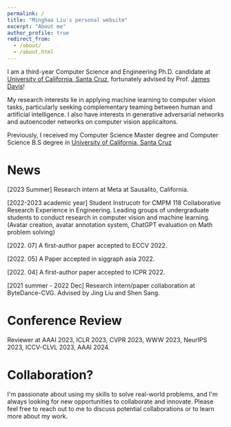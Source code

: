 ```yaml
---
permalink: /
title: "Minghao Liu's personal website"
excerpt: "About me"
author_profile: true
redirect_from: 
  - /about/
  - /about.html
---
```



I am a third-year Computer Science and Engineering Ph.D. candidate at [University of California, Santa Cruz](https://engineering.ucsc.edu/), fortunately advised by Prof. [James Davis](https://users.soe.ucsc.edu/~davis/)! 

My research interests lie in applying machine learning to computer vision tasks, particularly seeking complementary teaming between human and artificial intelligence. I also have interests in generative adversarial networks and autoencoder networks on computer vision applicaitons.


Previously, I received my Computer Science Master degree and Computer Science B.S degree in [University of California, Santa Cruz](https://engineering.ucsc.edu/)



News
======

[2023 Summer] Research intern at Meta at Sausalito, California.

[2022-2023 academic year] Student Instrucotr for CMPM 118 Collaborative Research Experience in Engineering. Leading groups of undergraduate students to conduct research in computer vision and machine learning. (Avatar creation, avatar annotation system, ChatGPT evaluation on Math problem solving)

[2022. 07] A first-author paper accepted to ECCV 2022.

[2022. 05] A Paper accepted in siggraph asia 2022. 

[2022. 04] A first-author paper accepted to ICPR 2022.

[2021 summer - 2022 Dec] Research intern/paper collaboration at ByteDance-CVG. Advised by Jing Liu and Shen Sang.


Conference Review
======
Reviewer at AAAI 2023, ICLR 2023, CVPR 2023, WWW 2023, NeurIPS 2023, ICCV-CLVL 2023, AAAI 2024.


Collaboration?
======
I'm passionate about using my skills to solve real-world problems, and I'm always looking for new opportunities to collaborate and innovate. Please feel free to reach out to me to discuss potential collaborations or to learn more about my work.
